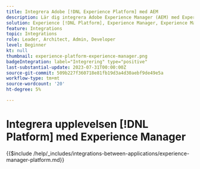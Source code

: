 ```yaml
---
title: Integrera Adobe [!DNL Experience Platform] med AEM
description: Lär dig integrera Adobe Experience Manager (AEM) med Experience [!DNL Platform].
solution: Experience [!DNL Platform], Experience Manager, Experience Manager Sites
feature: Integrations
topic: Integrations
role: Leader, Architect, Admin, Developer
level: Beginner
kt: null
thumbnail: experience-platform-experience-manager.png
badgeIntegration: label="Integrering" type="positive"
last-substantial-update: 2023-07-31T00:00:00Z
source-git-commit: 509b227f360718e81fb19d3a4d30aebf9de49e5a
workflow-type: tm+mt
source-wordcount: '20'
ht-degree: 5%

---
```



# Integrera upplevelsen [!DNL Platform] med Experience Manager

{{$include /help/_includes/integrations-between-applications/experience-manager-platform.md}}
